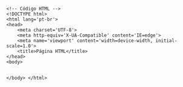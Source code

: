 <Code language='html'>
&lt;!-- Código HTML --&gt;
&lt;!DOCTYPE html&gt;
&lt;html lang='pt-br'&gt;
&lt;head&gt;
    &lt;meta charset='UTF-8'&gt;
    &lt;meta http-equiv='X-UA-Compatible' content='IE=edge'&gt;
    &lt;meta name='viewport' content='width=device-width, initial-scale=1.0'&gt;
    &lt;title&gt;Página HTML&lt;/title&gt;
&lt;/head&gt;
&lt;body&gt;

&lt;/body&gt;
&lt;/html&gt;
</Code>

